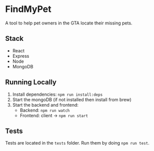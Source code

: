 # FindMyPet

A tool to help pet owners in the GTA locate their missing pets.

## Stack

- React
- Express
- Node
- MongoDB

## Running Locally

1. Install dependencies: `npm run install:deps`
2. Start the mongoDB (if not installed then install from brew)
3. Start the backend and frontend:
   - Backend: `npm run watch`
   - Frontend: client -> `npm run start`

## Tests

Tests are located in the `tests` folder. Run them by doing `npm run test`.

